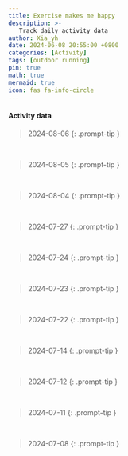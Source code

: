 ```yaml
---
title: Exercise makes me happy
description: >-
   Track daily activity data
author: Xia_yh
date: 2024-06-08 20:55:00 +0800
categories: [Activity]
tags: [outdoor running]
pin: true
math: true
mermaid: true
icon: fas fa-info-circle
---
```


#### Activity data

> 2024-08-06
 {: .prompt-tip }
<div class="strava-embed-placeholder" data-embed-type="activity" data-embed-id="12081320885" data-style="standard" data-from-embed="false"></div><script src="https://strava-embeds.com/embed.js"></script>
<br />

> 2024-08-05
 {: .prompt-tip }
<div class="strava-embed-placeholder" data-embed-type="activity" data-embed-id="12067877386" data-style="standard" data-from-embed="false"></div><script src="https://strava-embeds.com/embed.js"></script>
<br />

> 2024-08-04
 {: .prompt-tip }
<div class="strava-embed-placeholder" data-embed-type="activity" data-embed-id="12055474590" data-style="standard" data-from-embed="false"></div><script src="https://strava-embeds.com/embed.js"></script>
<br />


> 2024-07-27
 {: .prompt-tip }

<div class="strava-embed-placeholder" data-embed-type="activity" data-embed-id="11993622161" data-style="standard" data-from-embed="false"></div><script src="https://strava-embeds.com/embed.js"></script>
<br />

> 2024-07-24
 {: .prompt-tip }

<div class="strava-embed-placeholder" data-embed-type="activity" data-embed-id="11968861360" data-style="standard" data-from-embed="false"></div><script src="https://strava-embeds.com/embed.js"></script>
<br />


> 2024-07-23
 {: .prompt-tip }

<div class="strava-embed-placeholder" data-embed-type="activity" data-embed-id="11959539291" data-style="standard" data-from-embed="false"></div><script src="https://strava-embeds.com/embed.js"></script>
<br />

> 2024-07-22
 {: .prompt-tip }

<div class="strava-embed-placeholder" data-embed-type="activity" data-embed-id="11951285841" data-style="standard" data-from-embed="false"></div><script src="https://strava-embeds.com/embed.js"></script>
<br />


> 2024-07-14
 {: .prompt-tip }

<div class="strava-embed-placeholder" data-embed-type="activity" data-embed-id="11881440887" data-style="standard"></div><script src="https://strava-embeds.com/embed.js"></script>
<br />

> 2024-07-12
 {: .prompt-tip }


<div class="strava-embed-placeholder" data-embed-type="activity" data-embed-id="11869566837" data-style="standard"></div><script src="https://strava-embeds.com/embed.js"></script>
<br />

> 2024-07-11
 {: .prompt-tip }

<div class="strava-embed-placeholder" data-embed-type="activity" data-embed-id="11861622471" data-style="standard"></div><script src="https://strava-embeds.com/embed.js"></script>
<br />

> 2024-07-08
 {: .prompt-tip }

<div class="strava-embed-placeholder" data-embed-type="activity" data-embed-id="11836899604" data-style="standard" data-from-embed="false"></div><script src="https://strava-embeds.com/embed.js"></script>

